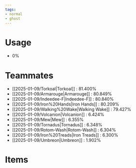 ```yaml
---
tags:
- normal
- ghost
---
```

# Usage
- 0%
# Teammates
- [[2025-01-09/Torkoal|Torkoal]] : 81.400%
- [[2025-01-09/Armarouge|Armarouge]] : 80.849%
- [[2025-01-09/Indeedee-F|Indeedee-F]] : 80.840%
- [[2025-01-09/Iron%20Hands|Iron Hands]] : 80.209%
- [[2025-01-09/Walking%20Wake|Walking Wake]] : 79.427%
- [[2025-01-09/Volcanion|Volcanion]] : 6.424%
- [[2025-01-09/Mew|Mew]] : 6.355%
- [[2025-01-09/Tornadus|Tornadus]] : 6.348%
- [[2025-01-09/Rotom-Wash|Rotom-Wash]] : 6.304%
- [[2025-01-09/Iron%20Treads|Iron Treads]] : 6.300%
- [[2025-01-09/Umbreon|Umbreon]] : 1.902%
# Items